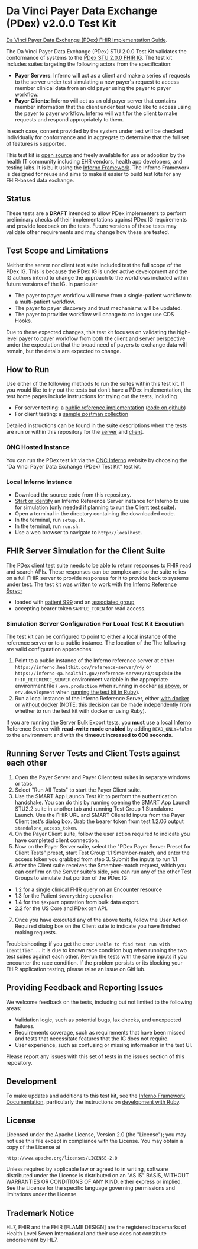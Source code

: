 # Da Vinci Payer Data Exchange (PDex) v2.0.0 Test Kit

[Da Vinci Payer Data Exchange (PDex) FHIR
Implementation Guide](https://hl7.org/fhir/us/davinci-pdex/).

The Da Vinci Payer Data Exchange (PDex) STU 2.0.0 Test Kit validates the 
conformance of systems to the 
[PDex STU 2.0.0 FHIR IG](https://hl7.org/fhir/us/davinci-pdex/). 
The test kit includes suites targeting the following actors from the specification:

- **Payer Servers**: Inferno will act as a client and make a series of
  requests to the server under test simulating a new payer's request 
  to access member clinical data from an old payer using the payer to payer workflow.
- **Payer Clients**: Inferno will act as an old payer server that contains member information
  that the client under test would like to access using the payer to payer workflow.
  Inferno will wait for the client to make requests and respond appropriately
  to them.

In each case, content provided by the system under test will be checked individually
for conformance and in aggregate to determine that the full set of features is
supported.

This test kit is [open source](#license) and freely available for use or
adoption by the health IT community including EHR vendors, health app
developers, and testing labs. It is built using the [Inferno
Framework](https://inferno-framework.github.io/). The Inferno Framework is
designed for reuse and aims to make it easier to build test kits for any
FHIR-based data exchange.

## Status

These tests are a **DRAFT** intended to allow PDex implementers to perform 
preliminary checks of their implementations against PDex IG requirements and provide 
feedback on the tests. Future versions of these tests may validate other 
requirements and may change how these are tested.

## Test Scope and Limitations

Neither the server nor client test suite included test the full scope of the PDex IG.
This is because the PDex IG is under active development and the IG authors intend to 
change the approach to the workflows included within future versions of the IG. 
In particular 
- The payer to payer workflow will move from a single-patient workflow to a multi-patient workflow.
- The payer to payer discovery and trust mechanisms will be updated.
- The payer to provider workflow will change to no longer use CDS Hooks.

Due to these expected changes, this test kit focuses on validating the high-level 
payer to payer workflow from both the client and server perspective under the expectation
that the broad need of payers to exchange data will remain, but the details are
expected to change.

## How to Run

Use either of the following methods to run the suites within this test kit.
If you would like to try out the tests but don’t have a PDex implementation, 
the test home pages include instructions for trying out the tests, including

- For server testing: a [public reference implementation](https://prior-auth.davinci.hl7.org/fhir)
  ([code on github](https://github.com/HL7-DaVinci/prior-auth))
- For client testing: a [sample postman collection](PDEX.postman_collection.json)

Detailed instructions can be found in the suite descriptions when the tests
are run or within this repository for the 
[server](lib/davinci_pdex_test_kit/docs/payer_server_suite_description_v200.md#running-the-tests) and
[client](lib/davinci_pdex_test_kit/docs/payer_client_suite_description_v200.md#running-the-tests).

### ONC Hosted Instance

You can run the PDex test kit via the [ONC Inferno](https://inferno.healthit.gov/test-kits/pdex/) website
by choosing the “Da Vinci Payer Data Exchange (PDex) Test Kit” test kit.

### Local Inferno Instance

- Download the source code from this repository.
- [Start or identify](#fhir-server-simulation-for-the-client-suite) 
  an Inferno Reference Server instance for Inferno to use for simulation (only needed if
  planning to run the Client test suite).
- Open a terminal in the directory containing the downloaded code.
- In the terminal, run `setup.sh`.
- In the terminal, run `run.sh`.
- Use a web browser to navigate to `http://localhost`.

## FHIR Server Simulation for the Client Suite

The PDex client test suite needs to be able to return responses to FHIR read and search APIs.
These responses can be complex and so the suite relies on a full FHIR server to provide 
responses for it to provide back to systems under test. The test kit was written to work 
with the [Inferno Reference Server](https://github.com/inferno-framework/inferno-reference-server)

- loaded with [patient 999](https://github.com/inferno-framework/inferno-reference-server/blob/main/resources/pdex_bundle_patient_999.json) and an [associated group](https://github.com/inferno-framework/inferno-reference-server/blob/main/resources/pdex_proxy_group_patient_999.json)
- accepting bearer token `SAMPLE_TOKEN` for read access.

### Simulation Server Configuration For Local Test Kit Execution

The test kit can be configured to point to either a local instance of the reference server or
to a public instance. The location of the The following are valid configuration approaches:

1. Point to a public instance of the Inferno reference server at either 
   `https://inferno.healthit.gov/reference-server/r4/` or
   `https://inferno-qa.healthit.gov/reference-server/r4/`: update the `FHIR_REFERENCE_SERVER`
   environment variable in the appropriate environment file (`.evn.production` when running
   in docker [as above](#local-inferno-instance), or `env.development` when 
   [running the test kit in Ruby](#development)).
2. Run a local instance of the Inferno Reference Server, either 
   [with docker](https://github.com/inferno-framework/inferno-reference-server?tab=readme-ov-file#running-with-docker) 
   or [without docker](https://github.com/inferno-framework/inferno-reference-server?tab=readme-ov-file#running-without-docker) 
   (NOTE: this decision can be made independently from whether to run the test kit with 
   docker or using Ruby).

If you are running the Server Bulk Export tests, you **must** use a local Inferno Reference Server
with **read-write mode enabled** by adding `READ_ONLY=false` to the environment and with
the **timeout increased to 600 seconds**.

## Running Server Tests and Client Tests against each other

1. Open the Payer Server and Payer Client test suites in separate windows or tabs.
2. Select "Run All Tests" to start the Payer Client suite.
3. Use the SMART App Launch Test Kit to perform the authentication handshake. You can do this by running
opening the SMART App Launch STU2.2 suite in another tab and running Test Group 1 Standalone Launch. Use
the FHIR URL and SMART Client Id inputs from the Payer Client test's dialog box. Grab
the bearer token from test 1.2.06 output `standalone_access_token`. 
4. On the Payer Client suite, follow the user action required to indicate you have completed client connection.
5. Now on the Payer Server suite, select the "PDex Payer Server Preset for Client Tests" preset, start
Test Group 1.1 $member-match, and enter the access token you grabbed from step 3. Submit the inputs to run 1.1
6. After the Client suite receives the $member-match request, which you can confirm on the Server suite's side,
you can run any of the other Test Groups to simulate that portion of the PDex IG:
  * 1.2 for a single clinical FHIR query on an Encounter resource
  * 1.3 for the Patient `$everything` operation
  * 1.4 for the `$export` operation from bulk data export.
  * 2.2 for the US Core and PDex `GET` API.
7. Once you have executed any of the above tests, follow the User Action Required dialog box on the Client suite
to indicate you have finished making requests.

Troubleshooting: if you get the error `Unable to find test run with identifier...` it is due to known race condition bug
when running the two test suites against each other. Re-run the tests with the same inputs if you encounter
the race condition. If the problem persists or its blocking your FHIR application testing, please raise an
issue on GitHub.

## Providing Feedback and Reporting Issues

We welcome feedback on the tests, including but not limited to the following areas:
- Validation logic, such as potential bugs, lax checks, and unexpected failures.
- Requirements coverage, such as requirements that have been missed and tests that necessitate features that the IG does not require.
- User experience, such as confusing or missing information in the test UI.

Please report any issues with this set of tests in the issues section of this repository.

## Development

To make updates and additions to this test kit, see the 
[Inferno Framework Documentation](https://inferno-framework.github.io/docs/),
particularly the instructions on 
[development with Ruby](https://inferno-framework.github.io/docs/getting-started/#development-with-ruby).

## License

Licensed under the Apache License, Version 2.0 (the "License"); you may not use
this file except in compliance with the License. You may obtain a copy of the
License at
```
http://www.apache.org/licenses/LICENSE-2.0
```
Unless required by applicable law or agreed to in writing, software distributed
under the License is distributed on an "AS IS" BASIS, WITHOUT WARRANTIES OR
CONDITIONS OF ANY KIND, either express or implied. See the License for the
specific language governing permissions and limitations under the License.

## Trademark Notice

HL7, FHIR and the FHIR [FLAME DESIGN] are the registered trademarks of Health
Level Seven International and their use does not constitute endorsement by HL7.

